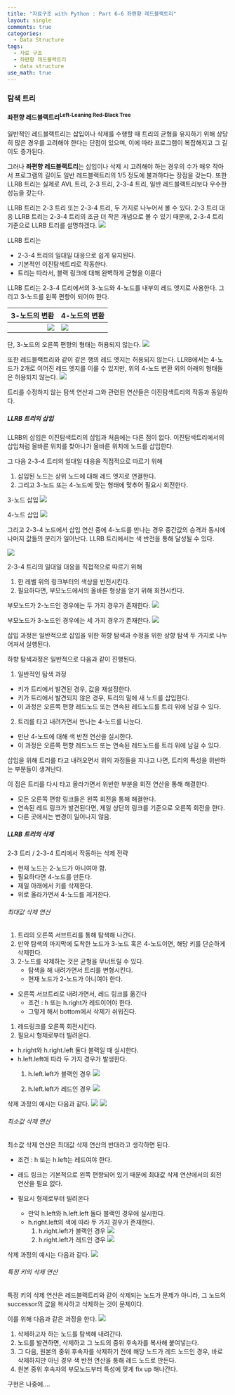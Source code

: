 ```yaml
---
title: "자료구조 with Python : Part 6-6 좌편향 레드블랙트리"
layout: single
comments: true
categories:
  - Data Structure
tags:
  - 자료 구조
  - 좌편향 레드블랙트리
  - data structure
use_math: true
---
```


### 탐색 트리


#### 좌편향 레드블랙트리<sup>Left-Leaning Red-Black Tree</sup>

일반적인 레드블랙트리는 삽입이나 삭제를 수행할 때 트리의 균형을 유지하기 위해
상당히 많은 경우를 고려해야 한다는 단점이 있으며,
이에 따라 프로그램이 복잡해지고 그 길이도 증가된다.

그러나 **좌편향 레드블랙트리**는 삽입이나 삭제 시 고려해야 하는 경우의 수가
매우 작아서 프로그램의 길이도 일반 레드블랙트리의 1/5 정도에 불과하다는 장점을 갖는다.
또한 LLRB 트리는 실제로 AVL 트리, 2-3 트리, 2-3-4 트리, 일반 레드블랙트리보다 우수한 성능을 갖는다.

LLRB 트리는 2-3 트리 또는 2-3-4 트리, 두 가지로 나누어서 볼 수 있다.
2-3 트리 대응 LLRB 트리는 2-3-4 트리의 조금 더 작은 개념으로 볼 수 있기 때문에,
2-3-4 트리 기준으로 LLRB 트리를 설명하겠다.
![](./picture/LLRB_2_3_4Tree.jpg)

LLRB 트리는
* 2-3-4 트리의 일대일 대응으로 쉽게 유지된다.
* 기본적인 이진탐색트리로 작동한다.
* 트리는 따라서, 블랙 링크에 대해 완벽하게 균형을 이룬다

LLRB 트리는 2-3-4 트리에서의 3-노드와 4-노드를 내부의 레드 엣지로 사용한다.
그리고 3-노드를 왼쪽 편향이 되어야 한다.

3-노드의 변환                   | 4-노드의 변환
-----------------------------:|:------------------------------
![](./picture/LLRB_3_node.jpg)|![](./picture/LLRB_4_node.jpg)

단, 3-노드의 오른쪽 편향의 형태는 허용되지 않는다.
![](./picture/LLRB_right_leaning.jpg)

또한 레드블랙트리와 같이 같은 행의 레드 엣지는 허용되지 않는다.
LLRB에서는 4-노드가 2개로 이어진 레드 엣지를 이룰 수 있지만,
위의 4-노드 변환 외의 아래의 형태들은 허용되지 않는다.
![](./picture/LLRB_representation_4_node.jpg)

트리를 수정하지 않는 탐색 연산과 그와 관련된 연산들은
이진탐색트리의 작동과 동일하다.

##### LLRB 트리의 삽입

LLRB의 삽입은 이진탐색트리의 삽입과 처음에는 다른 점이 없다.
이진탐색트리에서의 삽입처럼 올바른 위치를 찾아나가 올바른 위치에 노드를 삽입한다.

그 다음 2-3-4 트리의 일대일 대응을 직접적으로 따르기 위해
1. 삽입된 노드는 상위 노드에 대해 레드 엣지로 연결한다.
2. 그리고 3-노드 또는 4-노드에 맞는 형태에 맞추어 필요시 회전한다.

3-노드 삽입
![](./picture/LLRB_insert_2_node.jpg)

4-노드 삽입
![](./picture/LLRB_insert_3_node.jpg)

그리고 2-3-4 노드에서 삽입 연산 중에 4-노드를 만나는 경우
중간값의 승격과 동시에 나머지 값들의 분리가 일어난다.
LLRB 트리에서는 색 반전을 통해 달성될 수 있다.

![](./picture/LLRB_color_filp.jpg)

2-3-4 트리의 일대일 대응을 직접적으로 따르기 위해
1. 한 레벨 위의 링크부터의 색상을 반전시킨다.
2. 필요하다면, 부모노드에서의 올바른 형상을 얻기 위해 회전시킨다.

부모노드가 2-노드인 경우에는 두 가지 경우가 존재한다.
![](./picture/LLRB_filp_color_case.jpg)

부모노드가 3-노드인 경우에는 세 가지 경우가 존재한다.
![](./picture/LLRB_filp_color_case2.jpg)

삽입 과정은 일반적으로 삽입을 위한 하향 탐색과 수정을 위한 상향 탐색
두 가지로 나누어져서 실행된다.

하향 탐색과정은 일반적으로 다음과 같이 진행된다.
1. 일반적인 탐색 과정
  * 키가 트리에서 발견된 경우, 값을 재설정한다.
  * 키가 트리에서 발견되지 않은 경우, 트리의 밑에 새 노드를 삽입한다.
  * 이 과정은 오른쪽 편향 레드노드 또는 연속된 레드노드를
    트리 위에 남길 수 있다.

2. 트리를 타고 내려가면서 만나는 4-노드를 나눈다.
  * 만난 4-노드에 대해 색 반전 연산을 실시한다.
  * 이 과정은 오른쪽 편향 레드노드 또는 연속된 레드노드를
    트리 위에 남길 수 있다.

삽입을 위해 트리를 타고 내려오면서 위의 과정들을 지나고 나면,
트리의 특성을 위반하는 부분들이 생겨난다.

이 점은 트리를 다시 타고 올라가면서 위반한 부분을 회전 연산을 통해 해결한다.
* 모든 오른쪽 편향 링크들은 왼쪽 회전을 통해 해결한다.
* 연속된 레드 링크가 발견된다면, 제일 상단의 링크를 기준으로 오른쪽 회전을 한다.
* 다른 곳에서는 변경이 일어나지 않음.


##### LLRB 트리의 삭제

2-3 트리 / 2-3-4 트리에서 작동하는 삭제 전략
* 현재 노드는 2-노드가 아니여야 함.
* 필요하다면 4-노드를 만든다.
* 제일 아래에서 키를 삭제한다.
* 위로 올라가면서 4-노드를 제거한다.

###### 최대값 삭제 연산
1. 트리의 오른쪽 서브트리를 통해 탐색해 나간다.
2. 만약 탐색의 마지막에 도착한 노드가 3-노드 혹은 4-노드이면,
   해당 키를 단순하게 삭제한다.
3. 2-노드를 삭제하는 것은 균형을 무너트릴 수 있다.
    * 탐색을 해 내려가면서 트리를 변형시킨다.
    * 현재 노드가 2-노드가 아니여야 한다.

* 오른쪽 서브트리로 내려가면서, 레드 링크를 옮긴다
  * 조건 : h 또는 h.right가 레드이어야 한다.
  * 그렇게 해서 bottom에서 삭제가 쉬워진다.

1. 레드링크를 오른쪽 회전시킨다.
2. 필요시 형제로부터 빌려온다.
  * h.right와 h.right.left 둘다 블랙일 때 실시한다.
  * h.left.left에 따라 두 가지 경우가 발생한다.
    1. h.left.left가 블랙인 경우
       ![](./picture/LLRB_HLL_black.jpg)

    2. h.left.left가 레드인 경우
       ![](./picture/LLRB_HLL_red.jpg)

삭제 과정의 예시는 다음과 같다.
![](./picture/LLRB_del_max.jpg)
![](./picture/LLRB_del_max2.jpg)


###### 최소값 삭제 연산
최소값 삭제 연산은 최대값 삭제 연산의 반대라고 생각하면 된다.

* 조건 : h 또는 h.left는 레드여야 한다.

* 레드 링크는 기본적으로 왼쪽 편향되어 있기 때문에
  최대값 삭제 연산에서의 회전 연산을 필요 없다.
* 필요시 형제로부터 빌려온다
  * 만약 h.left와 h.left.left 둘다 블랙인 경우에 실시한다.
  * h.right.left의 색에 따라 두 가지 경우가 존재한다.
    1. h.right.left가 블랙인 경우
       ![](./picture/LLRB_HRL_black.jpg)
    2. h.right.left가 레드인 경우
       ![](./picture/LLRB_HRL_red.jpg)

삭제 과정의 예시는 다음과 같다.
![](./picture/LLRB_del_min.jpg)


###### 특정 키의 삭제 연산
특정 키의 삭제 연산은 레드블랙트리와 같이
삭제되는 노드가 문제가 아니라,
그 노드의 successor의 값을 복사하고 삭제하는 것이 문제이다.

이를 위해 다음과 같은 과정을 한다.
![](./picture/LLRB_del.jpg)

1. 삭제하고자 하는 노드를 탐색해 내려간다.
2. 노드를 발견하면, 삭제하고 그 노드의 중위 후속자를 복사해 붙여넣는다.
3. 그 다음, 원본의 중위 후속자를 삭제하기 전에
   해당 노드가 레드 노드인 경우, 바로 삭제하지만
   아닌 경우 색 반전 연산을 통해 레드 노드로 만든다.
4. 원본 중위 후속자의 부모노드부터 특성에 맞게 fix up 해나간다.


구현은 나중에....